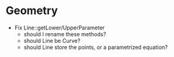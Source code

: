 # Geometry
- Fix Line::getLower/UpperParameter
    - should I rename these methods?
    - should Line be Curve?
    - should Line store the points, or a parametrized equation?

